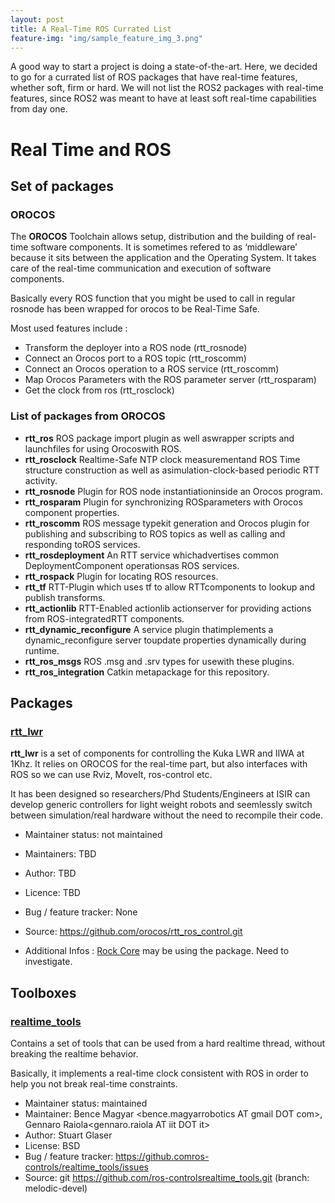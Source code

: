 ```yaml
---
layout: post
title: A Real-Time ROS Currated List
feature-img: "img/sample_feature_img_3.png"
---
```


A good way to start a project is doing a state-of-the-art. Here, we decided to go for a currated list of ROS packages that have real-time features, whether soft, firm or hard. We will not list the ROS2 packages with real-time features, since ROS2 was meant to have at least soft real-time capabilities from day one.

# Real Time and ROS

## Set of packages

### OROCOS

The **OROCOS** Toolchain allows setup, distribution and the building of real-time software components. It is sometimes refered to as ‘middleware’ because it sits between the application and the Operating System. It takes care of the real-time communication and execution of software components.

Basically every ROS function that you might be used to call in regular rosnode has been wrapped for orocos to be Real-Time Safe.

Most used features include :

- Transform the deployer into a ROS node (rtt_rosnode)
- Connect an Orocos port to a ROS topic (rtt_roscomm)
- Connect an Orocos operation to a ROS service (rtt_roscomm)
- Map Orocos Parameters with the ROS parameter server (rtt_rosparam)
- Get the clock from ros (rtt_rosclock)

### List of packages from OROCOS

- **rtt_ros** ROS package import plugin as well aswrapper scripts and launchfiles for using Orocoswith ROS.
- **rtt_rosclock** Realtime-Safe NTP clock measurementand ROS Time structure construction as well as asimulation-clock-based periodic RTT activity.
- **rtt_rosnode** Plugin for ROS node instantiationinside an Orocos program.
- **rtt_rosparam** Plugin for synchronizing ROSparameters with Orocos component properties.
- **rtt_roscomm** ROS message typekit generation and Orocos plugin for publishing and subscribing to ROS topics as well as calling and responding toROS services.
- **rtt_rosdeployment** An RTT service whichadvertises common DeploymentComponent operationsas ROS services.
- **rtt_rospack** Plugin for locating ROS resources.
- **rtt_tf** RTT-Plugin which uses tf to allow RTTcomponents to lookup and publish transforms.
- **rtt_actionlib** RTT-Enabled actionlib actionserver for providing actions from ROS-integratedRTT components.
- **rtt_dynamic_reconfigure** A service plugin thatimplements a dynamic_reconfigure server toupdate properties dynamically during runtime.
- **rtt_ros_msgs** ROS .msg and .srv types for usewith these plugins.
- **rtt_ros_integration** Catkin metapackage for this repository.

## Packages

### [rtt_lwr](https://rtt-lwr.readthedocs.io/en/latest/)

**rtt_lwr** is a set of components for controlling the Kuka LWR and IIWA at 1Khz. It relies on OROCOS for the real-time part, but also interfaces with ROS so we can use Rviz, MoveIt, ros-control etc.

It has been designed so researchers/Phd Students/Engineers at ISIR can develop generic controllers for light weight robots and seemlessly switch between simulation/real hardware without the need to recompile their code.

* Maintainer status: not maintained
* Maintainers: TBD
* Author: TBD
* Licence: TBD
* Bug / feature tracker: None
* Source: https://github.com/orocos/rtt_ros_control.git

* Additional Infos : [Rock Core](https://github.com/rock-core) may be using the package. Need to investigate.

## Toolboxes

### [realtime_tools](http://wiki.ros.org/realtime_tools)

Contains a set of tools that can be used from a hard realtime thread, without breaking the realtime behavior.

Basically, it implements a real-time clock consistent with ROS in order to help you not break real-time constraints.

* Maintainer status: maintained
* Maintainer: Bence Magyar <bence.magyarrobotics AT gmail DOT com>, Gennaro Raiola<gennaro.raiola AT iit DOT it>
* Author: Stuart Glaser <sglaser AT willowgarageDOT com>
* License: BSD
* Bug / feature tracker: https://github.comros-controls/realtime_tools/issues
* Source: git https://github.com/ros-controlsrealtime_tools.git (branch: melodic-devel)